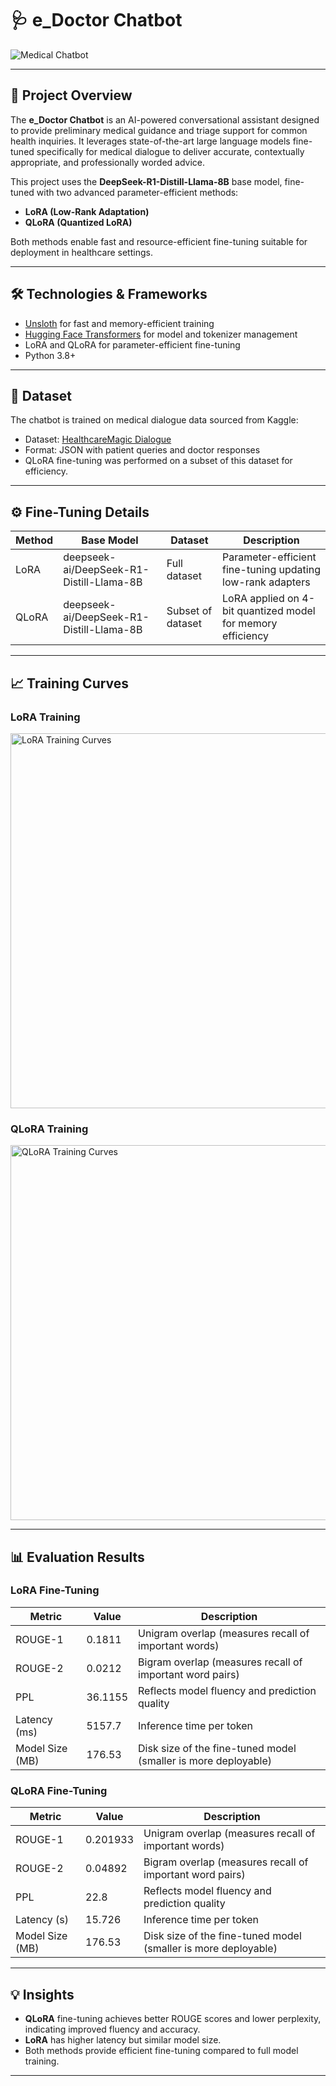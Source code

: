 # 🩺 e_Doctor Chatbot

![Medical Chatbot](https://img.shields.io/badge/AI-Medical%20Chatbot-blue?style=for-the-badge&logo=chatbot)

---

## 🚀 Project Overview

The **e_Doctor Chatbot** is an AI-powered conversational assistant designed to provide preliminary medical guidance and triage support for common health inquiries. It leverages state-of-the-art large language models fine-tuned specifically for medical dialogue to deliver accurate, contextually appropriate, and professionally worded advice.

This project uses the **DeepSeek-R1-Distill-Llama-8B** base model, fine-tuned with two advanced parameter-efficient methods:

- **LoRA (Low-Rank Adaptation)**
- **QLoRA (Quantized LoRA)**

Both methods enable fast and resource-efficient fine-tuning suitable for deployment in healthcare settings.

---

## 🛠️ Technologies & Frameworks

- [Unsloth](https://github.com/unslothai/unsloth) for fast and memory-efficient training
- [Hugging Face Transformers](https://huggingface.co/docs/transformers/index) for model and tokenizer management
- LoRA and QLoRA for parameter-efficient fine-tuning
- Python 3.8+

---

## 📂 Dataset

The chatbot is trained on medical dialogue data sourced from Kaggle:

- Dataset: [HealthcareMagic Dialogue](https://www.kaggle.com/datasets/hrezaeiyork/meddialogue/data?select=healthcaremagic_dialogue_1.txt)
- Format: JSON with patient queries and doctor responses
- QLoRA fine-tuning was performed on a subset of this dataset for efficiency.

---

## ⚙️ Fine-Tuning Details

| Method | Base Model | Dataset | Description |
|--------|------------|---------|-------------|
| LoRA   | deepseek-ai/DeepSeek-R1-Distill-Llama-8B | Full dataset | Parameter-efficient fine-tuning updating low-rank adapters |
| QLoRA  | deepseek-ai/DeepSeek-R1-Distill-Llama-8B | Subset of dataset | LoRA applied on 4-bit quantized model for memory efficiency |

---

## 📈 Training Curves

### LoRA Training

<img src="https://drive.google.com/file/d/1VuGzJyZH4aXWIpb2uDQi_UhsUy7G_G8i/view?usp=sharing" alt="LoRA Training Curves" width="600"/>

### QLoRA Training

<img src="https://drive.google.com/file/d/1-nvm4ejtYFhBCtobKvKP6mJ6wnKEZhFF/view?usp=sharing" alt="QLoRA Training Curves" width="600"/>

---

## 📊 Evaluation Results

### LoRA Fine-Tuning

| Metric          | Value   | Description                                                    |
|-----------------|---------|----------------------------------------------------------------|
| ROUGE-1         | 0.1811  | Unigram overlap (measures recall of important words)           |
| ROUGE-2         | 0.0212  | Bigram overlap (measures recall of important word pairs)       |
| PPL             | 36.1155 | Reflects model fluency and prediction quality                  |
| Latency (ms)    | 5157.7  | Inference time per token                                       |
| Model Size (MB) | 176.53  | Disk size of the fine-tuned model (smaller is more deployable) |

### QLoRA Fine-Tuning

| Metric          | Value    | Description                                                    |
|-----------------|----------|----------------------------------------------------------------|
| ROUGE-1         | 0.201933 | Unigram overlap (measures recall of important words)           |
| ROUGE-2         | 0.04892  | Bigram overlap (measures recall of important word pairs)       |
| PPL             | 22.8     | Reflects model fluency and prediction quality                  |
| Latency (s)     | 15.726   | Inference time per token                                       |
| Model Size (MB) | 176.53   | Disk size of the fine-tuned model (smaller is more deployable) |

---

## 💡 Insights

- **QLoRA** fine-tuning achieves better ROUGE scores and lower perplexity, indicating improved fluency and accuracy.
- **LoRA** has higher latency but similar model size.
- Both methods provide efficient fine-tuning compared to full model training.

---



